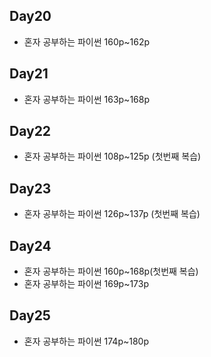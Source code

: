 ## Day20

* 혼자 공부하는 파이썬 160p~162p

## Day21

* 혼자 공부하는 파이썬 163p~168p

## Day22

* 혼자 공부하는 파이썬 108p~125p (첫번째 복습)

## Day23

* 혼자 공부하는 파이썬 126p~137p (첫번째 복습)

## Day24

* 혼자 공부하는 파이썬 160p~168p(첫번째 복습)
* 혼자 공부하는 파이썬 169p~173p

## Day25

* 혼자 공부하는 파이썬 174p~180p
